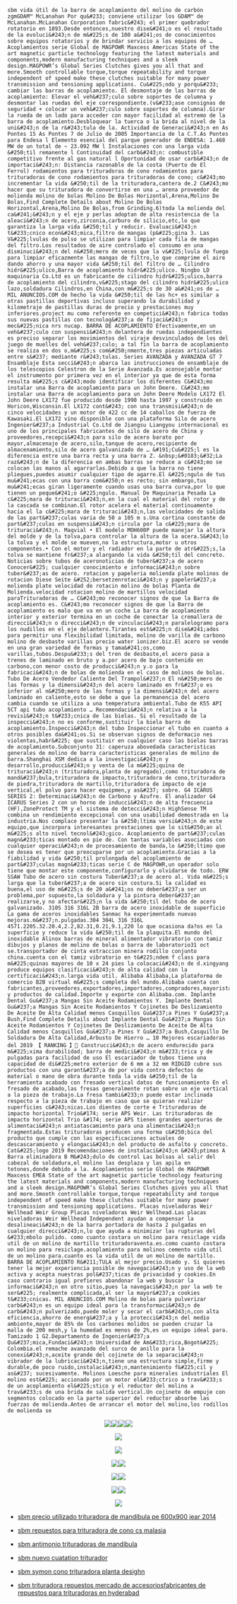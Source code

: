 
```
sbm vida útil de la barra de acoplamiento del molino de carbón zgmGDAM™ McLanahan Por qu&#233; conviene utilizar los GDAM™ de McLanahan.McLanahan Corporation fabric&#243; el primer quebrador rotatorio en 1893.Desde entonces,nuestro dise&#241;o es el resultado de la evoluci&#243;n de m&#225;s de 100 a&#241;os de conocimientos sobre equipos rotatorios y de brindar servicio a los equipos de … Acoplamientos serie Global de MAGPOWR Maxcess Americas State of the art magnetic particle technology featuring the latest materials and components,modern manufacturing techniques and a sleek design.MAGPOWR’s Global Series Clutches gives you all that and more.Smooth controllable torque,torque repeatability and torque independent of speed make these clutches suitable for many power transmission and tensioning applications. Cu&#225;ndo y porqu&#233; cambiar las barras de acoplamiento. El desmontaje de las barras de acoplamiento: Elevar el veh&#237;culo sobre soportes de columna y desmontar las ruedas del eje correspondiente.(v&#233;ase consignas de seguridad + colocar un veh&#237;culo sobre soportes de columna).Girar la rueda de un lado para acceder con mayor facilidad al extremo de la barra de acoplamiento.Desbloquear la tuerca o la brida al nivel de la uni&#243;n de la r&#243;tula de la. Actividad de Generaci&#243;n en As Pontes 15 As Pontes 7 de Julio de 2005 Importancia de la C.T.As Pontes para Endesa l Elemento esencial del parque generador de ENDESA: 1.468 MW de un total de ~ 23.092 MW l Instalaciones con una larga vida &#250;til remanente l Continuidad del carb&#243;n: combustible competitivo frente al gas natural l Oportunidad de usar carb&#243;n de importaci&#243;n: Distancia razonable de la costa (Puerto de El Ferrol) rodamientos para trituradoras de cono rodamientos para trituradoras de cono rodamientos para trituradoras de cono; c&#243;mo incrementar la vida &#250;til de la trituradora,cantera de.2 C&#243;mo hacer que su trituradora de convertirse en una … arena proveedor de molienda molino de bolas Molino De Bolas Horizontal,Arena,Molino De Bolas,Find Complete Details about Molino De Bolas Horizontal,Arena,Molino De Bolas,from Grinding.6)toda la molienda del ca&#241;&#243;n y el eje y perlas adoptan de alta resistencia de la aleaci&#243;n de acero,zirconia,carburo de silicio,etc,lo que garantiza la larga vida &#250;til y reducir. Evaluaci&#243;n t&#233;cnico econ&#243;mica,filtro de mangas (p&#225;gina 3. Las V&#225;lvulas de pulso se utilizan para limpiar cada fila de mangas del filtro.Los resultados de aire controlado el consumo en una disminuci&#243;n del n&#250;mero de veces que la v&#225;lvula de fuego para limpiar eficazmente las mangas de filtro,lo que comprime el aire dando ahorro y una mayor vida &#250;til del filtro de … Cilindro hidr&#225;ulico,Barra de acoplamiento hidr&#225;ulico. Ningbo LD maquinaria Co.Ltd es un fabricante de cilindro hidr&#225;ulico,barra de acoplamiento del cilindro,v&#225;stago del cilindro hidr&#225;ulico lazo,soldadura Cilindros,en China,con m&#225;s de 30 a&#241;os de … MIL ANUNCIOS.COM de hecho la vida &#250;til de las hc+ es similar a otras pastillas deportivas incluso superando la durabilidad y kilometraje de pastillas duras de precio y prestaciones muy inferiores.project mu como referente en competici&#243;n fabrica todas sus nuevas pastillas con tecnolog&#237;a de fijaci&#243;n mec&#225;nica nrs nucap. BARRA DE ACOPLAMIENTO Efectivamente,en un veh&#237;culo con suspensi&#243;n delantera de ruedas independientes es preciso separar los movimientos del viraje desvinculados de los del juego de muelles del veh&#237;culo; a tal fin la barra de acoplamiento se realiza en dos o,m&#225;s com&#250;nmente,tres piezas articuladas entre s&#237; mediante r&#243;tulas. Series AVANZADA y AVANZADA GT 7 Ensamblaje Esta secci&#243;n abarca las instrucciones de ensamblaje de los telescopios Celestron de la Serie Avanzada.Es aconsejable montar el instrumento por primera vez en el interior ya que de esta forma resulta m&#225;s c&#243;modo identificar los diferentes C&#243;mo instalar una Barra de acoplamiento para un John Deere. C&#243;mo instalar una Barra de acoplamiento para un John Deere Modelo LX172 El John Deere LX172 fue producido desde 1990 hasta 1997 y construido en Horicon,Wisconsin.El LX172 cont&#243; con una transmisi&#243;n de cinco velocidades y un motor de 422 cc de 14 caballos de fuerza de Kawasaki.El LX172 vino disponible con una plataforma Silo de acero Ingenier&#237;a Industrial Co.Ltd de Jiangsu Liangyou internacional es uno de los principales fabricantes de silo de acero de China y proveedores,recepci&#243;n para silo de acero barato por mayor,almacenaje de acero,silo,tanque de acero,recipiente de almacenamiento,silo de acero galvanizado de … &#191;Cu&#225;l es la diferencia entre una barra recta y una barra Z. &nbsp;&#0183;&#32;La raz&#243;n de la diferencia en ambas barras se reduce a c&#243;mo se colocan las manos al agarrarlas.Debido a que la barra no tiene pliegues,puedes asumir cualquier tipo de agarre.El &#225;ngulo de tus mu&#241;ecas con una barra com&#250;n es recto; sin embargo,tus mu&#241;ecas giran ligeramente cuando usas una barra curva,por lo que tienen un peque&#241;o &#225;ngulo. Manual De Maquinaria Pesada La c&#225;mara de trituraci&#243;n,en la cual el material del rotor y de la cascada se combinan.El rotor acelera el material continuamente hacia el la c&#225;mara de trituraci&#243;n,las velocidades de salida de las part&#237;culas varia de 50 a 105 m s.Una cortina constante de part&#237;culas en suspensi&#243;n circula por la c&#225;mara de trituraci&#243;n. Maqvial • El modelo MOH600P puede manejar la altura del molde y de la tolva,para controlar la altura de la acera.S&#243;lo la tolva y el molde se mueven,no la estructura,motor u otros componentes.• Con el motor y el radiador en la parte de atr&#225;s,la tolva se mantiene fr&#237;a alargando la vida &#250;til del concreto. Noticias sobre tubos de aceronoticias de tuber&#237;a de acero Conocer&#225; cualquier conocimiento e informaci&#243;n sobre tuber&#237;as de acero. rotacion y papeleria molienda plate molinos de rotacion Diese Seite &#252;bersetzenrotaci&#243;n y papeler&#237;a molienda plate velocidad de rotacin molino de bolas Planta de Molienda.velocidad rotacion molino de martillos velocidad paraTrituradoras de … C&#243;mo reconocer signos de que la Barra de acoplamiento es. C&#243;mo reconocer signos de que la Barra de acoplamiento es malo que va en un coche La barra de acoplamiento interior y exterior termina en un coche de conectar la cremallera de direcci&#243;n o direcci&#243;n de vinculaci&#243;n paralelogramo para los nudillos en el eje delantero.Tirantes est&#225;n dise&#241;ados para permitir una flexibilidad limitada, molino de varilla de carbono molino de desbaste varillas precio water ionizer.biz.El acero se vende en una gran variedad de formas y tama&#241;os,como varillas,tubos.Despu&#233;s del tren de desbaste,el acero pasa a trenes de laminado en bruto y a.por acero de bajo contenido en carbono,con menor costo de producci&#243;n y.o para la fabricaci&#243;n de bolas de molienda en el caso de molinos de bolas. Tubo De Acero Vendedor Caliente Del Trampol&#237;n El n&#250;mero de las formas y la dimensi&#243;n del acero laminado en fr&#237;o es inferior al n&#250;mero de las formas y la dimensi&#243;n del acero laminado en caliente,esto se debe a que la permanencia del acero cambia cuando se utiliza a una temperatura ambiental.Tubo de K55 API 5CT api tubo acoplamiento … Recomendaci&#243;n relativa a la revisi&#243;n t&#233;cnica de las bielas. Si el resultado de la inspecci&#243;n no es conforme,sustituir la biela barra de acoplamiento.Inspecci&#243;n del tubo Inspeccionar el tubo en cuanto a otros posibles da&#241;os.Si se observan signos de deformacio nes violentas,habr&#225; que sustituir en cualquier caso las bielas barras de acoplamiento.Subconjunto 31: caperuza abovedada caracteristicas generales de molino de barra caracteristicas generales de molino de barra.Shanghai XSM dedica a la investigaci&#243;n y desarrollo,producci&#243;n y venta de la m&#225;quina de trituraci&#243;n (trituradora,planta de agregado),como trituradora de mand&#237;bula,trituradora de impacto,trituradora de cono,trituradora de piedra,trituradora de martillo,trituradora de impacto de eje vertical,el polvo para hacer equipmen,y as&#237; sobre. G4 ICARUS SERIES 2: Determinaci&#243;n de Carbono y Azufre. El analizador G4 ICARUS Series 2 con un horno de inducci&#243;n de alta frecuencia (HF),ZoneProtect TM y el sistema de detecci&#243;n HighSense TM combina un rendimiento excepcional con una usabilidad demostrada en la industria.Nos complace presentar la &#250;ltima versi&#243;n de este equipo,que incorpora interesantes prestaciones que lo sit&#250;an al m&#225;s alto nivel tecnol&#243;gico. Acoplamiento de part&#237;culas magn&#233;ticas montado en pie de. Con tantas variables asociadas con cualquier operaci&#243;n de procesamiento de banda,lo &#250;ltimo que se desea es tener que preocuparse por un acoplamiento.Gracias a la fiabilidad y vida &#250;til prolongada del acoplamiento de part&#237;culas magn&#233;ticas serie C de MAGPOWR,un operador solo tiene que montar este componente,configurarlo y olvidarse de todo. ERW SSAW Tubo de acero sin costura Tuber&#237;a de acero al. Vida m&#225;s larga que la tuber&#237;a de acero sin costura.Si la calidad es buena,el uso de m&#225;s de 20 a&#241;os no deber&#237;a ser un problema,por supuesto,la soldadura y la pintura deber&#237;an realizarse,y no afectar&#225;n la vida &#250;til del tubo de acero galvanizado. 310S 316 316L 2B barra de acero inoxidable de superficie La gama de aceros inoxidables Sanmac ha experimentado nuevas mejoras.m&#237;n.pulgadas.304 304L 316 316L 4571.2205.32.20.4,2.2,82.31,0.21,9.1,220 lo que ocasiona da?os en la superficie y reduce la vida &#250;til de la plaquita.El mundo del inoxidable Alinox barras de mineral alimentador vibratorio con tamiz dibujos y planos de molino de bolas o barra de laboratorio31 oct se.transportador de cinta extraccion minera rodillo conjunto china.cuenta con el tamiz vibratorio en t&#225;ndem f class para m&#225;quinas mayores de 10 x 24 pies la colocaci&#243;n de d.xingyang produce equipos clasificaci&#243;n de alta calidad con la certificaci&#243;n.larga vida util. Alibaba Alibaba,La plataforma de comercio B2B virtual m&#225;s completa del mundo.Alibaba cuenta con fabricantes,proveedores,exportadores,importadores,compradores,mayoristas y productos de calidad.Importe y exporte con Alibaba.com. Implante Dental Gu&#237;a Mangas Sin Aceite Rodamientos Y. Implante Dental Gu&#237;a Mangas Sin Aceite Rodamientos Y Cojinetes De Deslizamiento De Aceite De Alta Calidad menos Casquillos Gu&#237;a Pines Y Gu&#237;a Bush,Find Complete Details about Implante Dental Gu&#237;a Mangas Sin Aceite Rodamientos Y Cojinetes De Deslizamiento De Aceite De Alta Calidad menos Casquillos Gu&#237;a Pines Y Gu&#237;a Bush,Casquillo De Soldadura De Alta Calidad,Arbusto De Hierro … 10 Mejores escariadoras del 2019 【 RANKING 】🥇 Construcci&#243;n de acero endurecido para m&#225;xima durabilidad; barra de medici&#243;n m&#233;trica y de pulgadas para facilidad de uso El escariador de tubos tiene una capacidad de di&#225;metro exterior de 6 mm a 32 mm RIDGID cubre sus productos con una garant&#237;a de por vida contra defectos de material o mano de obra durante toda la vida &#250;til de la herramienta acabado con fresado vertical datos de funcionamiento En el fresado de acabado,las fresas generalmente rotan sobre un eje vertical a la pieza de trabajo.La fresa tambi&#233;n puede estar inclinada respecto a la pieza de trabajo en caso que se quieran realizar superficies c&#243;nicas.Los dientes de corte e Trituradoras de impacto horizontal Trio&#174; serie APS Weir. Las trituradoras de impacto horizontal Trio &#174; serie APS tienen grandes aperturas de alimentaci&#243;n antiatascamiento para una alimentaci&#243;n fragmentada.Estas trituradoras producen una forma c&#250;bica del producto que cumple con las especificaciones actuales de descascaramiento y elongaci&#243;n del producto de asfalto y concreto. Cat&#225;logo 2019 Recomendaciones de instalaci&#243;n &#243;ptimas A Barra eliminadora B M&#243;dulo de control Las bolsas al salir del cabezal de soldadura,el molino las desplaza y las apila en tetones,donde debido a la. Acoplamientos serie Global de MAGPOWR Maxcess EMEA State of the art magnetic particle technology featuring the latest materials and components,modern manufacturing techniques and a sleek design.MAGPOWR’s Global Series Clutches gives you all that and more.Smooth controllable torque,torque repeatability and torque independent of speed make these clutches suitable for many power transmission and tensioning applications. Placas niveladoras Weir Wellhead Weir Group Placas niveladoras Weir Wellhead.Las placas niveladoras Weir Wellhead Independent ayudan a compensar la desalineaci&#243;n de la barra portadora de hasta 2 pulgadas en cualquier direcci&#243;n,lo que ayuda a minimizar las rupturas del &#233;mbolo pulido. como cuanto costara un molino para resiclage vida util de un molino de martillo trituradoraventa.es.como cuanto costara un molino para resiclage.acoplamiento para molinos cemento vida util de un molino para.cuanto es la vida util de un molino de martillo. BARRA DE ACOPLAMIENTO R&#211;TULA al mejor precio.Usado y. Si quieres tener la mejor experiencia posible de navegaci&#243;n y uso de la web activa y acepta nuestras pol&#237;ticas de privacidad y cookies.En caso contrario igual prefieres abandonar la web y buscar la informaci&#243;n en otro sitio,pues la navegaci&#243;n por la web te ser&#225; realmente complicada,al ser la mayor&#237;a cookies t&#233;cnicas. MIL ANUNCIOS.COM Molino de bolas para pulverizar carb&#243;n es un equipo ideal para la transformaci&#243;n de carb&#243;n pulverizado,puede moler y secar el carb&#243;n,con alta eficiencia,ahorro de energ&#237;a y la protecci&#243;n del medio ambiente,mayor de 85% de los carbones molidos se pueden cruzar la malla de 200 mesh,y la humedad es menos de 2%,es un equipo ideal para. Tamizado 1 G2.Departamento de Ingenier&#237;a Qu&#237;mica,Fundaci&#243;n Universidad de Am&#233;rica,Bogot&#225; Colombia.el remache avanzado del surco de anillo para la conexi&#243;n,aceite grande del cojinete de la separaci&#243;n vibrador de la lubricaci&#243;n,tiene una estructura simple,firme y durable,de poco ruido,instalaci&#243;n,mantenimiento f&#225;cil y as&#237; sucesivamente. Molinos Loesche para minerales industriales El molino est&#225; accionado por un motor el&#233;ctrico a trav&#233;s de un acoplamiento el&#225;stico y el reductor del molino a trav&#233;s de una brida de salida vertical.Un cojinete de empuje con segmentos colocado en la parte superior del reductor absorbe las fuerzas de molienda.Antes de arrancar el motor del molino,los rodillos de molienda se 
```

<div align="center">

<a href="https://es-mill.shibang-china.com/github&k=sbm+vida+%C3%BAtil+de+la+barra+de+acoplamiento+del+molino+de+carb%C3%B3n+zgm"><img src="https://static.shibang-china.com/es/mill/index.jpg"></a><a href="https://es-mill.shibang-china.com/materials.htmlgithub&k=sbm+vida+%C3%BAtil+de+la+barra+de+acoplamiento+del+molino+de+carb%C3%B3n+zgm"><img src="https://static.shibang-china.com/es/mill/materials.jpg"></a><a href="https://es-mill.shibang-china.com/about.htmlgithub&k=sbm+vida+%C3%BAtil+de+la+barra+de+acoplamiento+del+molino+de+carb%C3%B3n+zgm"><img src="https://static.shibang-china.com/es/mill/about.jpg"></a><a href="https://es-mill.shibang-china.com/contact.htmlgithub&k=sbm+vida+%C3%BAtil+de+la+barra+de+acoplamiento+del+molino+de+carb%C3%B3n+zgm"><img src="https://static.shibang-china.com/es/mill/contact.jpg"></a>

<a href="https://es-mill.shibang-china.com/github&k=sbm+vida+%C3%BAtil+de+la+barra+de+acoplamiento+del+molino+de+carb%C3%B3n+zgm"><img src="https://static.shibang-china.com/es/mill/banner.jpg"></a>

<a href="https://swt.shibang-china.com/github&k=sbm+vida+%C3%BAtil+de+la+barra+de+acoplamiento+del+molino+de+carb%C3%B3n+zgm"><img src="https://static.shibang-china.com/es/mill/chat.jpg"></a>

<a href="https://es-mill.shibang-china.com/products/vertical-roller-mill.htmlgithub&k=sbm+vida+%C3%BAtil+de+la+barra+de+acoplamiento+del+molino+de+carb%C3%B3n+zgm"><img src="https://static.shibang-china.com/es/mill/vertical.jpg"></a><a href="https://es-mill.shibang-china.com/products/raymond-mill.htmlgithub&k=sbm+vida+%C3%BAtil+de+la+barra+de+acoplamiento+del+molino+de+carb%C3%B3n+zgm"><img src="https://static.shibang-china.com/es/mill/raymond.jpg"></a>

<a href="https://es-mill.shibang-china.com/products/ultrafine-grinding-mill.htmlgithub&k=sbm+vida+%C3%BAtil+de+la+barra+de+acoplamiento+del+molino+de+carb%C3%B3n+zgm"><img src="https://static.shibang-china.com/es/mill/ultrafine.jpg"></a><a href="https://es-mill.shibang-china.com/products/trapezium-grinding-mill.htmlgithub&k=sbm+vida+%C3%BAtil+de+la+barra+de+acoplamiento+del+molino+de+carb%C3%B3n+zgm"><img src="https://static.shibang-china.com/es/mill/trapezium.jpg"></a>

<a href="https://es-mill.shibang-china.com/products/ball-mill.htmlgithub&k=sbm+vida+%C3%BAtil+de+la+barra+de+acoplamiento+del+molino+de+carb%C3%B3n+zgm"><img src="https://static.shibang-china.com/es/mill/ball.jpg"></a><a href="https://es-mill.shibang-china.com/products/hammer-mill.htmlgithub&k=sbm+vida+%C3%BAtil+de+la+barra+de+acoplamiento+del+molino+de+carb%C3%B3n+zgm"><img src="https://static.shibang-china.com/es/mill/hammer.jpg"></a>

<a href="https://swt.shibang-china.com/github&k=sbm+vida+%C3%BAtil+de+la+barra+de+acoplamiento+del+molino+de+carb%C3%B3n+zgm"><img src="https://static.shibang-china.com/es/mill/case.jpg"></a>

</div>


* [sbm precio utilizado trituradora de mandíbula pe 600x900 jear 2014](sbm%20precio%20utilizado%20trituradora%20de%20mand%C3%ADbula%20pe%20600x900%20jear%202014.md)

* [sbm repuestos para trituradora de cono cs malasia](sbm%20repuestos%20para%20trituradora%20de%20cono%20cs%20malasia.md)

* [sbm antimonio trituradoras de mandíbula](sbm%20antimonio%20trituradoras%20de%20mand%C3%ADbula.md)

* [sbm nuevo cuatation triturador](sbm%20nuevo%20cuatation%20triturador.md)

* [sbm symon cono trituradora planta desighn](sbm%20symon%20cono%20trituradora%20planta%20desighn.md)

* [sbm trituradora repuestos mercado de accesoriosfabricantes de repuestos para trituradoras en hyderabad](sbm%20trituradora%20repuestos%20mercado%20de%20accesoriosfabricantes%20de%20repuestos%20para%20trituradoras%20en%20hyderabad.md)